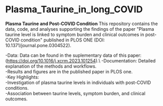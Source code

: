 # Plasma_Taurine_in_long_COVID

**Plasma Taurine and Post-COVID Condition**
This repository contains the data, code, and analyses supporting the findings of the paper "Plasma taurine level is linked to symptom burden and clinical outcomes in post-COVID condition" published in PLOS ONE (DOI: 10.1371/journal.pone.0304522).

-Data: Data can be found in the suplementary data of this paper: (https://doi.org/10.1016/j.xcrm.2023.101254).\ 
-Documentation: Detailed explanation of the methods and workflows.\
-Results and figures are in the published paper in PLOS one.\
-Key Highlights:\
-Investigation of plasma taurine levels in individuals with post-COVID conditions.\
-Association between taurine levels, symptom burden, and clinical outcomes.
